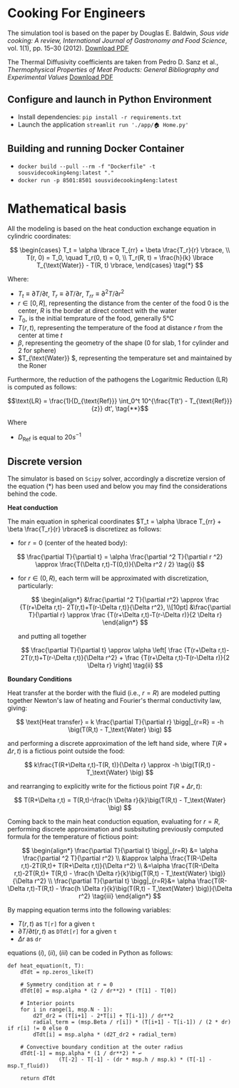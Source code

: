 # Cooking For Engineers

The simulation tool is based on the paper by Douglas E. Baldwin, _Sous vide cooking: A review, International Journal of Gastronomy and Food Science_, vol. 1(1), pp. 15–30 (2012). [Download PDF](https://douglasbaldwin.com/Baldwin-IJGFS-Preprint.pdf)

The Thermal Diffusivity coefficients are taken from Pedro D. Sanz et al., 
_Thermophysical Properties of Meat Products: General Bibliography and Experimental Values_ [Download PDF](https://www.researchgate.net/publication/286657774)

## Configure and launch in Python Environment

* Install dependencies: `pip install -r requirements.txt`
* Launch the application `streamlit run './app/🏠 Home.py'`

## Building and running Docker Container
* `docker build --pull --rm -f "Dockerfile" -t sousvidecooking4eng:latest "."`
* `docker run -p 8501:8501 sousvidecooking4eng:latest`



# Mathematical basis

All the modeling is based on the heat conduction exchange equation in cylindric coordinates:

$$ 
\begin{cases}
T_t = \alpha \lbrace T_{rr} + \beta \frac{T_r}{r} \rbrace, \\
T(r, 0) = T_0, \quad T_r(0, t) = 0, \\
T_r(R, t) = \frac{h}{k} \lbrace T_{\text{Water}} - T(R, t) \rbrace,
\end{cases} \tag{*}
$$
 
Where: 
* $T_t \equiv \partial T / \partial t$, $T_r \equiv \partial T / \partial r$, $T_{rr} \equiv \partial ^2 T/\partial r^2$
* $r \in [0,R]$, representing the distance from the center of the food $0$ is the center, $R$ is the border at direct contect with the water
* $T_0$, is the initial temprature of the food, generally 5°C  
* $T(r,t)$, representing the temperature of the food at distance $r$ from the center at time $t$
* $\beta$, representing the geometry of the shape ($0$ for slab, $1$ for cylinder and $2$ for sphere)
* $T_{\text{Water}} $, representing the temperature set and maintained by the Roner

Furthermore, the reduction of the pathogens the Logaritmic Reduction (LR) is computed as follows:

```math
\text{LR} = \frac{1}{D_{\text{Ref}}} \int_0^t 10^{\frac{T(t') - T_{\text{Ref}}}{z}} dt', \tag{**}
```

Where

* $D_{\text{Ref}}$ is equal to $20s^{-1}$  

## Discrete version

The simulator is based on `Scipy` solver, accordingly a discretize version of the equation $(*)$ has been used and below you may find the considerations behind the code.

**Heat conduction**

The main equation in spherical coordinates $T_t = \alpha \lbrace T_{rr} + \beta \frac{T_r}{r} \rbrace$ is discretizez as follows:

* for $r=0$ (center of the heated body):

$$
\frac{\partial T}{\partial t} = \alpha \frac{\partial ^2 T}{\partial r ^2} \approx \frac{T(\Delta r,t)-T(0,t)}{\Delta r^2 / 2} \tag{i}
$$

*   for $r\in (0,R)$, each term will be approximated with discretization, particularly:

    $$
    \begin{align*}
    &\frac{\partial ^2 T}{\partial r^2} \approx \frac {T(r+\Delta r,t)- 2T(r,t)+T(r-\Delta r,t)}{\Delta r^2},  \\[10pt]
    &\frac{\partial T}{\partial r} \approx \frac {T(r+\Delta r,t)-T(r-\Delta r)}{2 \Delta r}
    \end{align*}
    $$

    and putting all together

    $$
    \frac{\partial T}{\partial t} \approx \alpha \left[ \frac {T(r+\Delta r,t)- 2T(r,t)+T(r-\Delta r,t)}{\Delta r^2} + \frac {T(r+\Delta r,t)-T(r-\Delta r)}{2 \Delta r} \right] \tag{ii}
    $$

**Boundary Conditions**

Heat transfer at the border with the fluid (i.e., $r=R$) are modeled putting together Newton's law of heating and Fourier's thermal conductivity law, giving:

$$
\text{Heat transfer} = k \frac{\partial T}{\partial r} \bigg|_{r=R} = -h \big(T(R,t) - T_\text{Water} \big)
$$

and performing a discrete approximation of the left hand side, where $T(R+\Delta r,t)$ is a fictious point outside the food:

$$
k\frac{T(R+\Delta r,t)-T(R, t)}{\Delta r} \approx -h \big(T(R,t) - T_\text{Water} \big)
$$

and rearranging to explicitly write for the fictious point $T(R+\Delta r,t)$:

$$
T(R+\Delta r,t) = T(R,t)-\frac{h \Delta r}{k}\big(T(R,t) - T_\text{Water} \big)
$$

Coming back to the main heat conduction equation, evaluating for $r=R$, performing discrete approximation and susbsituting previously computed formula for the temperature of fictious point:

$$
\begin{align*}
\frac{\partial T}{\partial t} \bigg|_{r=R} &= \alpha \frac{\partial ^2 T}{\partial r^2} \\
&\approx \alpha \frac{T(R-\Delta r,t)-2T(R,t)+ T(R+\Delta r,t)}{\Delta r^2} \\
&=\alpha \frac{T(R-\Delta r,t)-2T(R,t)+ T(R,t) - \frac{h \Delta r}{k}\big(T(R,t) - T_\text{Water} \big)}{\Delta r^2} \\
\frac{\partial T}{\partial t} \bigg|_{r=R}&= \alpha \frac{T(R-\Delta r,t)-T(R,t) - \frac{h \Delta r}{k}\big(T(R,t) - T_\text{Water} \big)}{\Delta r^2} \tag{iii}
\end{align*}
$$

By mapping equation terms into the following variables:

* $T(r,t)$ as `T[r]` for a given `t`
* $\partial T / \partial t (r,t)$ as `DTdt[r]` for a given `t`
* $\Delta r$ as `dr`

equations $(i)$, $(ii)$, $(iii)$ can be coded in Python as follows:

```
def heat_equation(t, T):
    dTdt = np.zeros_like(T)
    
    # Symmetry condition at r = 0
    dTdt[0] = msp.alpha * (2 / dr**2) * (T[1] - T[0])

    # Interior points
    for i in range(1, msp.N - 1):
        d2T_dr2 = (T[i+1] - 2*T[i] + T[i-1]) / dr**2
        radial_term = (msp.Beta / r[i]) * (T[i+1] - T[i-1]) / (2 * dr) if r[i] != 0 else 0
        dTdt[i] = msp.alpha * (d2T_dr2 + radial_term)
    
    # Convective boundary condition at the outer radius
    dTdt[-1] = msp.alpha * (1 / dr**2) * ↩
                (T[-2] - T[-1] - (dr * msp.h / msp.k) * (T[-1] - msp.T_fluid))
    
    return dTdt
```
